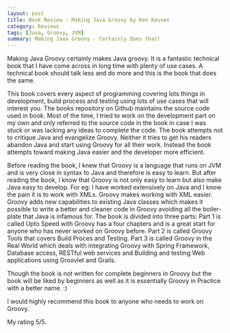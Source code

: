 ```yaml
---  
layout: post  
title: Book Review - Making Java Groovy by Ken Kousen
category: Reviews  
tags: [Java, Groovy, JVM]
summary: Making Java Groovy - Certainly Does that!
--- 
```


Making Java Groovy certainly makes Java groovy. It is a fantastic technical book that I have come across in long time with plenty of use cases. A technical book should talk less and do more and this is the book that does the same.

This book covers every aspect of programming covering lots things in development, build process and testing using lots of use cases that will interest you. The books repository on Github maintains the source code used in book. Most of the time, I tried to work on the development part on my own and only referred to the source code in the book in case I was stuck or was lacking any ideas to complete the code.
The book attempts not to critique Java and evangelize Groovy. Neither it tries to get his readers abandon Java and start using Groovy for all their work. Instead the book attempts toward making Java easier and the developer more efficient.

Before reading the book, I knew that Groovy is a language that runs on JVM and is very close in syntax to Java and therefore is easy to learn. But after reading the book, I know that Groovy is not only easy to learn but also make Java easy to develop. For eg: I have worked extensively on Java and I know the pain it is to work with XMLs. Groovy makes working with XML easier. Groovy adds new capabilities to existing Java classes which makes it possible to write a better and cleaner code in Groovy avoiding all the boiler-plate that Java is infamous for.
The book is divided into three parts: Part 1 is called Upto Speed with Groovy has a four chapters and is a great start for anyone who has never worked on Groovy before. Part 2 is called Groovy Tools that covers Build Proces and Testing. Part 3 is called Groovy in the Real World which deals with integrating Groovy with Spring Framework, Database access, RESTful web services and Building and testing Web applications using Groovlet and Grails.

Though the book is not written for complete beginners in Groovy but the book will be liked by beginners as well as it is essentially Groovy in Practice with a better name. :)

I would highly recommend this book to anyone who needs to work on Groovy. 

My rating 5/5.